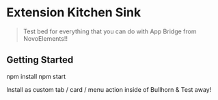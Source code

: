 # Extension Kitchen Sink

> Test bed for everything that you can do with App Bridge from NovoElements!!

## Getting Started

  npm install
  npm start

Install as custom tab / card / menu action inside of Bullhorn & Test away!
